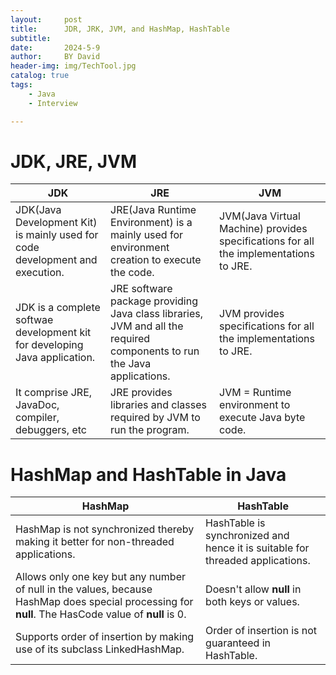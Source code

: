 ```yaml
---
layout:     post
title:      JDR, JRK, JVM, and HashMap, HashTable
subtitle:   
date:       2024-5-9
author:     BY David
header-img: img/TechTool.jpg
catalog: true
tags:
    - Java
    - Interview

---
```


# JDK, JRE, JVM

| JDK | JRE | JVM |
| --- | --- | --- |
| JDK(Java Development Kit) is mainly used for code development and execution.|JRE(Java Runtime Environment) is a mainly used for environment creation to execute the code.|JVM(Java Virtual Machine) provides specifications for all the implementations to JRE. |
JDK is a complete softwae development kit for developing Java application. | JRE software package providing Java class libraries, JVM and all the required components to run the Java applications.|JVM provides specifications for all the implementations to JRE.
 | It comprise JRE, JavaDoc, compiler, debuggers, etc|JRE provides libraries and classes required by JVM to run the program.|JVM = Runtime environment to execute Java byte code.

# HashMap and HashTable in Java

| HashMap | HashTable |
| --- | --- |
| HashMap is not synchronized thereby making it better for non-threaded applications.|HashTable is synchronized and hence it is suitable for threaded applications.|
| Allows only one key but any number of null in the values, because HashMap does special processing for **null**. The HasCode value of **null** is 0.|Doesn't allow **null** in both keys or values. |
Supports order of insertion by making use of its subclass LinkedHashMap.| Order of insertion is not guaranteed in HashTable. |
